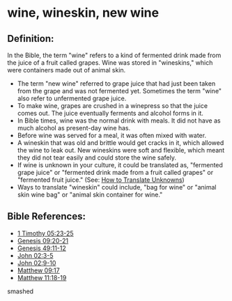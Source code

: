 # wine, wineskin, new wine #

## Definition: ##

In the Bible, the term "wine" refers to a kind of fermented drink made from the juice of a fruit called grapes. Wine was stored in "wineskins," which were containers made out of animal skin.

 * The term "new wine" referred to grape juice that had just been taken from the grape and was not fermented yet. Sometimes the term "wine" also refer to unfermented grape juice.
 * To make wine, grapes are crushed in a winepress so that the juice comes out. The juice eventually ferments and alcohol forms in it.
 * In Bible times, wine was the normal drink with meals. It did not have as much alcohol as present-day wine has.
 * Before wine was served for a meal, it was often mixed with water.
 * A wineskin that was old and brittle would get cracks in it, which allowed the wine to leak out. New wineskins were soft and flexible, which meant they did not tear easily and could store the wine safely.
 * If wine is unknown in your culture, it could be translated as, "fermented grape juice" or "fermented drink made from a fruit called grapes" or "fermented fruit juice." (See: [How to Translate Unknowns](en/ta-vol1/translate/man/translate-unknown))
 * Ways to translate "wineskin" could include, "bag for wine" or "animal skin wine bag" or "animal skin container for wine."



## Bible References: ##

* [1 Timothy 05:23-25](en/tn/1ti/help/05/23)
* [Genesis 09:20-21](en/tn/gen/help/09/20)
* [Genesis 49:11-12](en/tn/gen/help/49/11)
* [John 02:3-5](en/tn/jhn/help/02/03)
* [John 02:9-10](en/tn/jhn/help/02/09)
* [Matthew 09:17](en/tn/mat/help/09/17)
* [Matthew 11:18-19](en/tn/mat/help/11/18)

smashed